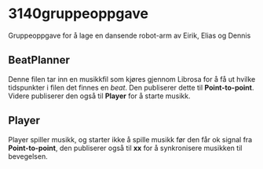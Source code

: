 # 3140gruppeoppgave
Gruppeoppgave for å lage en dansende robot-arm
av Eirik, Elias og Dennis

BeatPlanner
------
Denne filen tar inn en musikkfil som kjøres gjennom Librosa for å få ut hvilke
tidspunkter i filen det finnes en *beat*. Den publiserer dette til **Point-to-point**.
Videre publiserer den også til **Player** for å starte musikk.

Player
------
Player spiller musikk, og starter ikke å spille musikk før den får ok signal fra
**Point-to-point**, den publiserer også til **xx** for å synkronisere musikken til bevegelsen.
